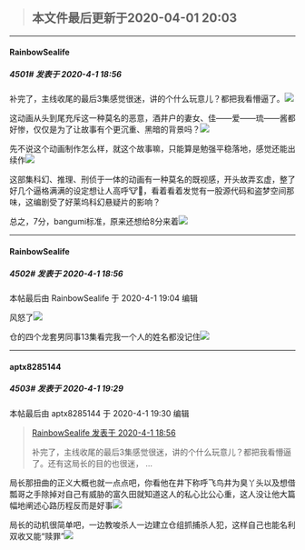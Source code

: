 > ## **本文件最后更新于2020-04-01 20:03** 



*****

####  RainbowSealife  
##### 4501#       发表于 2020-4-1 18:56




补完了，主线收尾的最后3集感觉很迷，讲的个什么玩意儿？都把我看懵逼了。<img src="https://static.saraba1st.com/image/smiley/face2017/068.png" referrerpolicy="no-referrer">

这动画从头到尾充斥这一种莫名的恶意，酒井户的妻女、佳——爱——琉——酱都好惨，仅仅是为了让故事有个更沉重、黑暗的背景吗？<img src="https://static.saraba1st.com/image/smiley/face2017/001.png" referrerpolicy="no-referrer">

先不说这个动画制作怎么样，就这个故事嘛，只能算是勉强平稳落地，感觉还能出续作<img src="https://static.saraba1st.com/image/smiley/face2017/004.gif" referrerpolicy="no-referrer">

这部集科幻、推理、刑侦于一体的动画有一种莫名的既视感，开头故弄玄虚，整了好几个逼格满满的设定想让人高呼🐮🍺，看着看着发觉有一股源代码和盗梦空间那味，这编剧受了好莱坞科幻悬疑片的影响？

总之，7分，bangumi标准，原来还想给8分来着<img src="https://static.saraba1st.com/image/smiley/face2017/004.gif" referrerpolicy="no-referrer">









*****

####  RainbowSealife  
##### 4502#       发表于 2020-4-1 18:56



 本帖最后由 RainbowSealife 于 2020-4-1 19:04 编辑 

风怒了<img src="https://static.saraba1st.com/image/smiley/face2017/068.png" referrerpolicy="no-referrer">

仓的四个龙套男同事13集看完我一个人的姓名都没记住<img src="https://static.saraba1st.com/image/smiley/face2017/068.png" referrerpolicy="no-referrer">







*****

####  aptx8285144  
##### 4503#       发表于 2020-4-1 19:29



 本帖最后由 aptx8285144 于 2020-4-1 19:30 编辑 
<blockquote><a href="httphttps://bbs.saraba1st.com/2b/forum.php?mod=redirect&amp;goto=findpost&amp;pid=46946564&amp;ptid=1844226" target="_blank">RainbowSealife 发表于 2020-4-1 18:56</a>

补完了，主线收尾的最后3集感觉很迷，讲的个什么玩意儿？都把我看懵逼了。还有这局长的目的也很迷， ...</blockquote>
局长那扭曲的正义大概也就一点点吧，你看他在井下称呼飞鸟井为臭丫头以及想借瓢哥之手除掉对自己有威胁的富久田就知道这人的私心比公心重，这人没让他大篇幅地阐述心路历程反而是好事<img src="https://static.saraba1st.com/image/smiley/face2017/057.png" referrerpolicy="no-referrer">


局长的动机很简单吧，一边教唆杀人一边建立仓组抓捕杀人犯，这样自己也能名利双收又能“赎罪”<img src="https://static.saraba1st.com/image/smiley/face2017/064.png" referrerpolicy="no-referrer">





                                                 